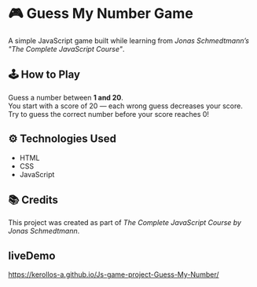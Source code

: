 # 🎮 Guess My Number Game

A simple JavaScript game built while learning from *Jonas Schmedtmann’s "The Complete JavaScript Course"*.

## 🕹️ How to Play
Guess a number between **1 and 20**.  
You start with a score of 20 — each wrong guess decreases your score.  
Try to guess the correct number before your score reaches 0!

## ⚙️ Technologies Used
- HTML  
- CSS  
- JavaScript  

## 📚 Credits
This project was created as part of *The Complete JavaScript Course by Jonas Schmedtmann*.

## liveDemo 
https://kerollos-a.github.io/Js-game-project-Guess-My-Number/
